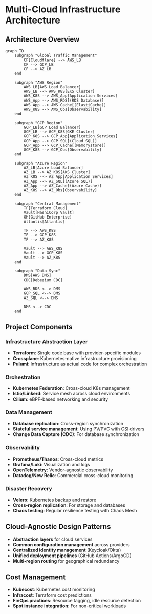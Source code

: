 # Multi-Cloud Infrastructure Architecture

## Architecture Overview

```mermaid
graph TD
    subgraph "Global Traffic Management"
        CF[Cloudflare] --> AWS_LB
        CF --> GCP_LB
        CF --> AZ_LB
    end
    
    subgraph "AWS Region"
        AWS_LB[AWS Load Balancer]
        AWS_LB --> AWS_K8S[EKS Cluster]
        AWS_K8S --> AWS_App[Application Services]
        AWS_App --> AWS_RDS[(RDS Database)]
        AWS_App --> AWS_Cache[(ElastiCache)]
        AWS_K8S --> AWS_Obs[Observability]
    end
    
    subgraph "GCP Region"
        GCP_LB[GCP Load Balancer]
        GCP_LB --> GCP_K8S[GKE Cluster]
        GCP_K8S --> GCP_App[Application Services]
        GCP_App --> GCP_SQL[(Cloud SQL)]
        GCP_App --> GCP_Cache[(Memorystore)]
        GCP_K8S --> GCP_Obs[Observability]
    end
    
    subgraph "Azure Region"
        AZ_LB[Azure Load Balancer]
        AZ_LB --> AZ_K8S[AKS Cluster]
        AZ_K8S --> AZ_App[Application Services]
        AZ_App --> AZ_SQL[(Azure SQL)]
        AZ_App --> AZ_Cache[(Azure Cache)]
        AZ_K8S --> AZ_Obs[Observability]
    end
    
    subgraph "Central Management"
        TF[Terraform Cloud]
        Vault[HashiCorp Vault]
        GH[GitHub Enterprise]
        Atlantis[Atlantis]
        
        TF --> AWS_K8S
        TF --> GCP_K8S
        TF --> AZ_K8S
        
        Vault --> AWS_K8S
        Vault --> GCP_K8S
        Vault --> AZ_K8S
    end
    
    subgraph "Data Sync"
        DMS[AWS DMS]
        CDC[Debezium CDC]
        
        AWS_RDS <--> DMS
        GCP_SQL <--> DMS
        AZ_SQL <--> DMS
        
        DMS <--> CDC
    end
```

## Project Components

### Infrastructure Abstraction Layer
- **Terraform**: Single code base with provider-specific modules
- **Crossplane**: Kubernetes-native infrastructure provisioning
- **Pulumi**: Infrastructure as actual code for complex orchestration

### Orchestration
- **Kubernetes Federation**: Cross-cloud K8s management
- **Istio/Linkerd**: Service mesh across cloud environments
- **Cilium**: eBPF-based networking and security

### Data Management
- **Database replication**: Cross-region synchronization
- **Stateful service management**: Using PV/PVC with CSI drivers
- **Change Data Capture (CDC)**: For database synchronization

### Observability
- **Prometheus/Thanos**: Cross-cloud metrics
- **Grafana/Loki**: Visualization and logs
- **OpenTelemetry**: Vendor-agnostic observability
- **Datadog/New Relic**: Commercial cross-cloud monitoring

### Disaster Recovery
- **Velero**: Kubernetes backup and restore
- **Cross-region replication**: For storage and databases
- **Chaos testing**: Regular resilience testing with Chaos Mesh

## Cloud-Agnostic Design Patterns
- **Abstraction layers** for cloud services
- **Common configuration management** across providers
- **Centralized identity management** (Keycloak/Okta)
- **Unified deployment pipelines** (GitHub Actions/ArgoCD)
- **Multi-region routing** for geographical redundancy

## Cost Management
- **Kubecost**: Kubernetes cost monitoring
- **Infracost**: Terraform cost predictions
- **FinOps practices**: Resource tagging, idle resource detection
- **Spot instance integration**: For non-critical workloads
